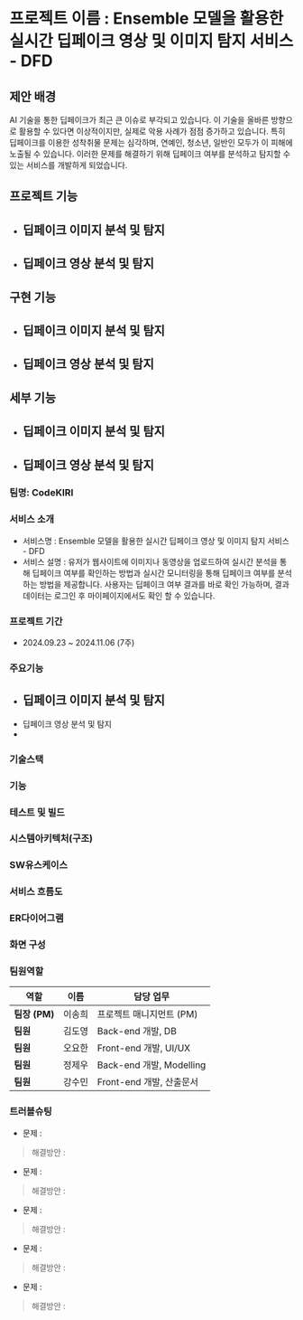 # 프로젝트 이름 : Ensemble 모델을 활용한 실시간 딥페이크 영상 및 이미지 탐지 서비스 - DFD

## 제안 배경
AI 기술을 통한 딥페이크가 최근 큰 이슈로 부각되고 있습니다. 이 기술을 올바른 방향으로 활용할 수 있다면 이상적이지만, 실제로 악용 사례가 점점 증가하고 있습니다. 특히 딥페이크를 이용한 성착취물 문제는 심각하며, 연예인, 청소년, 일반인 모두가 이 피해에 노출될 수 있습니다. 이러한 문제를 해결하기 위해 딥페이크 여부를 분석하고 탐지할 수 있는 서비스를 개발하게 되었습니다.

## 프로젝트 기능
- 딥페이크 이미지 분석 및 탐지
  -   
- 딥페이크 영상 분석 및 탐지
  - 
  
## 구현 기능
- 딥페이크 이미지 분석 및 탐지
  -   
- 딥페이크 영상 분석 및 탐지
  - 

## 세부 기능
- 딥페이크 이미지 분석 및 탐지
  -   
- 딥페이크 영상 분석 및 탐지
  - 

### 팀명: CodeKIRI

### 서비스 소개
- 서비스명 : Ensemble 모델을 활용한 실시간 딥페이크 영상 및 이미지 탐지 서비스 - DFD
- 서비스 설명 : 유저가 웹사이트에 이미지나 동영상을 업로드하여 실시간 분석을 통해 딥페이크 여부를 확인하는 방법과 실시간 모니터링을 통해 딥페이크 여부를 분석하는 방법을 제공합니다. 사용자는 딥페이크 여부 결과를 바로 확인 가능하며, 결과 데이터는 로그인 후 마이페이지에서도 확인 할 수 있습니다. 
 
### 프로젝트 기간
- 2024.09.23 ~ 2024.11.06 (7주)

### 주요기능
- 딥페이크 이미지 분석 및 탐지
  -   
-  딥페이크 영상 분석 및 탐지
  - 

### 기술스택

### 기능

### 테스트 및 빌드

### 시스템아키텍처(구조)

### SW유스케이스

### 서비스 흐름도

### ER다이어그램

### 화면 구성

### 팀원역할
| 역할           | 이름     | 담당 업무                        |
| ------------   | ---------| -------------------------------- |
| **팀장 (PM)**  | 이송희    | 프로젝트 매니지먼트 (PM)          |
| **팀원**       | 김도영    | Back-end 개발, DB                | 
| **팀원**       | 오요한    | Front-end 개발, UI/UX            |
| **팀원**       | 정제우    | Back-end 개발, Modelling         |
| **팀원**       | 강수민    | Front-end 개발, 산출문서          |

### 트러블슈팅
- 문제 :
> 해결방안 :
- 문제 :
> 해결방안 :
- 문제 :
> 해결방안 :
- 문제 :
> 해결방안 :
- 문제 :
> 해결방안 :



